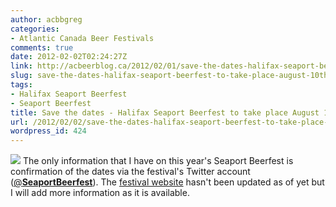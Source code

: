 ```yaml
---
author: acbbgreg
categories:
- Atlantic Canada Beer Festivals
comments: true
date: 2012-02-02T02:24:27Z
link: http://acbeerblog.ca/2012/02/01/save-the-dates-halifax-seaport-beerfest-to-take-place-august-10th-11th/
slug: save-the-dates-halifax-seaport-beerfest-to-take-place-august-10th-11th
tags:
- Halifax Seaport Beerfest
- Seaport Beerfest
title: Save the dates - Halifax Seaport Beerfest to take place August 10th & 11th
url: /2012/02/02/save-the-dates-halifax-seaport-beerfest-to-take-place-august-10th-11th/
wordpress_id: 424
---
```


[![](http://acbeerblog.ca/wp-content/uploads/2012/02/beerfest-index-link.jpg)](http://acbeerblog.ca/wp-content/uploads/2012/02/beerfest-index-link.jpg) The only information that I have on this year's Seaport Beerfest is confirmation of the dates via the festival's Twitter account ([@**SeaportBeerfest**](https://twitter.com/#%21/SeaportBeerfest)).  The [festival website](http://www.seaportbeerfest.com/) hasn't been updated as of yet but I will add more information as it is available.
